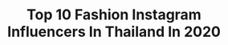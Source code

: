 ---
title: Top 10 Fashion Instagram Influencers In Thailand In 2020
description: >-
  Find top fashion Instagram influencers in Thailand in 2020. Most popular hashtags: #quarantine #fashion #thailand.
platform: Instagram
hits: 82
text_top: Analyze the most popular Instagram influencers on inBeat.
text_bottom: Our search engine holds 82 Instagram influencers like this in Thailand for you to collaborate.
profiles:
  - username: "yuvalohayonn"
    fullname: >-
      𝕐𝕦𝕧𝕒𝕝, 𝕋𝕖𝕝-𝔸𝕧𝕚𝕧, 𝟛𝟘
    bio: >-
      LIFESTYLE ▪️TRAVELS▪️STYLING Fitness💪🏽 Travels ✈️ Men fashion 🕴🏼 Modeling 📷 Married @doc.koren 👬 My next trips —> ? ? ? My wish list(;
    location: "Thailand"
    followers: 16299
    engagement: 2041
    commentsToLikes: 0.093126
    id: ck14lovy8vqz90i192uov048r
    verified: false
    hashtags: "#beardselfie, #hoscos, #menswimwear, #israelinstagram"
  - username: "antoninagatsuli"
    fullname: >-
      Fb: Antonina Gatsuli
    bio: >-
      Designer of own fashion clothing line Exclusive bikini👙 unique dresses👗 Hand made in Slovakia. @antoninagatsuli_official customers Direct message 📩
    location: "Thailand"
    followers: 33074
    engagement: 266
    commentsToLikes: 0.064616
    id: ck5cee1spkuf50i11ku7bmwu5
    verified: false
    hashtags: "#kohsamui, #dress, #babygirl, #beach"
  - username: "lewinmia"
    fullname: >-
      Mia Lewin
    bio: >-
      @bma_models Half British, Half Thai With a Half French, Half Bulldog baby Conscious Fashion🌿 | Animal Lover🐇 | London🏠
    location: "Thailand"
    followers: 10919
    engagement: 520
    commentsToLikes: 0.098198
    id: ck9wf4i48n5yv0j78cdk0yq9d
    verified: false
    hashtags: ""
  - username: "janny.thitipan"
    fullname: >-
      𝓟𝓻𝓲𝓷𝓬𝓮𝓼𝓼 𝓙𝓪𝓷𝓷𝔂 🦋
    bio: >-
      • 📍Loei,Thailand 🇹🇭 • 🔜 Somewhere ✈️🌏🌈👙🏖🌴 • Tattoos⋆Fashion⋆Music⋆Party⋆Food⋆Beach • DM for more 💌
    location: "Thailand"
    followers: 28545
    engagement: 325
    commentsToLikes: 0.032887
    id: ck8taylk2tlwn0j78rrtc4u0e
    verified: false
    hashtags: "#lipeislandthailand, #princessjanny, #lipeisland, #kolourinthepark"
  - username: "3am.archive"
    fullname: >-
      Fashion Outfit Idea
    bio: >-
      Idk, a fashion blog maybe Daily fashion inspo⚡ Follow @3am.archive & tag to get featured 📱SHOP @casesby3amarchive
    location: "Thailand"
    followers: 53263
    engagement: 182
    commentsToLikes: 0.037049
    id: ck0u9i8yv9yp10i19m54xub36
    verified: false
    hashtags: "#dailyoutfitinspo"
  - username: "risapong"
    fullname: >-
      Risa Pongpruksatol (Phun)⭐️
    bio: >-
      Colourful Outside yet Simple on the Inside⭐️ London College of Fashion, UAL 2015🎓 London School of Beauty & Makeup 2016💄 NIS class of 2011📝
    location: "Thailand"
    followers: 16470
    engagement: 355
    commentsToLikes: 0.031770
    id: ck8sy6kgijvvb0j787w9q32i5
    verified: false
    hashtags: "#tiktokthailand, #tiktok, #tiktokdance, #mut2020"
  - username: "kazcrossley"
    fullname: >-
      Kaz
    bio: >-
      @Kazbands Brand Owner🎀 @bbc1xtra Slide into my Podcast Co-host🎤 💄Beauty👗Fashion🏃🏽‍♀Fitness 🇹🇭Thai Princess Hello@84world.com
    location: "Thailand"
    followers: 1280050
    engagement: 276
    commentsToLikes: 0.006617
    id: ck0tzz3oas32w0i19s9a3cnsk
    verified: true
    hashtags: "#competition, #giveaway, #sosubysj, #vqfit"
  - username: "freemanpilt"
    fullname: >-
      Toivo Freeman Pilt
    bio: >-
      Artist,Interior,Fashion Designer,Mirror shaman⚡ Free Spirit 🌕 Tallinn,Bangkok me@freemanart.rocks Love,Peace :) Here are all made by me 🐵
    location: "Thailand"
    followers: 33067
    engagement: 439
    commentsToLikes: 0.001744
    id: ck6ty1c9113w20j71h0yb0o68
    verified: false
    hashtags: "#idiocracy, #toivofreemanpilt, #popart, #artist"
  - username: "frennicha"
    fullname: >-
      FRIEND NICHAKORN P. (เฟรนด์)
    bio: >-
      ★ Beauty Fashion Lifestyle ★ Twitter : Frennicha ★ Fanpage : Frennichapage For work DM , K.Fah Line : noofah3 ★ New VDO
    location: "Thailand"
    followers: 137940
    engagement: 371
    commentsToLikes: 0.001936
    id: ck55mzw2756l50i118kptnkia
    verified: false
    hashtags: "#zv1white, #zv1festive, #yslbeautyth, #giveitashot"
  - username: "aniqausmanofficial"
    fullname: >-
      Aniqa Usman
    bio: >-
      Subscribe to my YouTube ▶️ 📩Dm for PR/Collabs Photography 📸 | Makeup Artist 💄 | Traveler | Beauty Blogger | Fashion Enthusiast 💫Owner @icreations.pk
    location: "Thailand"
    followers: 25753
    engagement: 90
    commentsToLikes: 0.143382
    id: ck8tdd08u2v620j78a5hylkdl
    verified: false
    hashtags: "#sarahkhan, #lahore, #sajalaly, #fashionblogger"
---